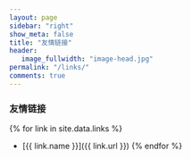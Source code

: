 ```yaml
---
layout: page
sidebar: "right"
show_meta: false
title: "友情链接"
header:
   image_fullwidth: "image-head.jpg"
permalink: "/links/"
comments: true
---
```




### 友情链接

{% for link in site.data.links %}
* [{{ link.name }}]({{ link.url }})
{% endfor %}
